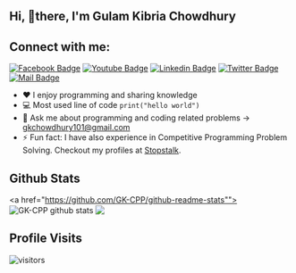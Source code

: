 
<!--Welcome Message-->
## Hi, 👋there, I'm Gulam Kibria Chowdhury

<!--Short Description about me and my work & Social Media link-->
## Connect with me:
[![Facebook Badge](https://img.shields.io/badge/Facebook-1877F2?style=for-the-badge&logo=facebook&logoColor=white)](https://www.facebook.com/gulamkibria.chowdhury.106) [![Youtube Badge](https://img.shields.io/badge/YouTube-FF0000?style=for-the-badge&logo=youtube&logoColor=white)](https://www.youtube.com/channel/UCwXcrEZHUvcalJJ1zdzlcyg) [![Linkedin Badge](https://img.shields.io/badge/LinkedIn-0077B5?style=for-the-badge&logo=linkedin&logoColor=white)](https://www.linkedin.com/in/gulam-kibria-chowdhury-g-k) [![Twitter Badge](https://img.shields.io/badge/Twitter-1DA1F2?style=for-the-badge&logo=twitter&logoColor=white)](https://twitter.com/GKCHOWDHURY101) [![Mail Badge](https://img.shields.io/badge/Gmail-D14836?style=for-the-badge&logo=gmail&logoColor=white)](mailto:gkchowdhury101@gmail.com)

- :hearts: I enjoy programming and sharing knowledge
- :computer: Most used line of code `print("hello world")`
- 💬 Ask me about programming and coding related problems -> gkchowdhury101@gmail.com
- ⚡ Fun fact: I have also experience in Competitive Programming Problem Solving. Checkout my profiles at [Stopstalk](https://www.stopstalk.com/user/profile/Gulam_Kibria).

## Github Stats

<a href="https://github.com/GK-CPP/github-readme-stats"">
    <img align="center" src="https://github-readme-stats.vercel.app/api?username=GK-CPP&show_icons=true&theme=gruvbox&include_all_commits=true&count_private=true&hide_border=true" alt="GK-CPP github stats" /> </a>
<a href="https://github.com/Gk-CPP/github-readme-stats">
    <img align="center" src="https://github-readme-stats.vercel.app/api/top-langs/?username=GK-CPP&layout=compact&langs_count=10&theme=gruvbox&hide_border=true"/>
</a>

<!--


| <a href="https://github.com/GK-CPP/github-readme-stats">
<img align="center" src="https://github-readme-stats.vercel.app/api?username=GK-CPP&show_icons=true&include_all_commits=true&theme=gruvbox&hide_border=true" alt="GK-CPP github stats" /></a>
 | <a href="https://github.com/Gk-CPP/github-readme-stats"><img align="center" src="https://github-readme-stats.vercel.app/api/top-langs/?username=GK-CPP&layout=compact&theme=gruvbox&hide_border=true" /></a> |
| ------------- | ------------- |

-->

## Profile Visits

![visitors](https://visitor-badge.glitch.me/badge?page_id=GK-CPP.GK-CPP)

<!-- https://github.com/GK-CPP/github-readme-activity-graph
<a href="https://github.com/GK-CPP"><img alt="GK-CPP Activity Graph" src="https://activity-graph.herokuapp.com/graph?username=GK-CPP&bg_color=1F222E&color=F8D866&line=F85D7F&point=FFFFFF&hide_border=true" /></a> 


<details>
<summary> Click for More Details
</summary>
<br>

![Metrics](https://metrics.lecoq.io/GK-CPP?template=classic&languages=1&introduction=1&isocalendar=1&people=1&gists=1&followup=1&lines=1&notable=1&achievements=1&activity=1&isocalendar.duration=half-year&languages.limit=8&languages.sections=most-used&languages.colors=github&languages.threshold=0%25&languages.indepth=false&languages.recent.load=300&languages.recent.days=14&introduction.title=true&people.limit=24&people.size=28&people.types=followers%2C%20following&people.identicons=false&people.shuffle=false&followup.sections=repositories&activity.limit=5&activity.load=300&activity.days=14&activity.filter=all&activity.visibility=all&activity.timestamps=false&achievements.threshold=C&achievements.secrets=true&achievements.limit=0&notable.repositories=false&config.timezone=Asia%2FCalcutta) 
</details> -->

